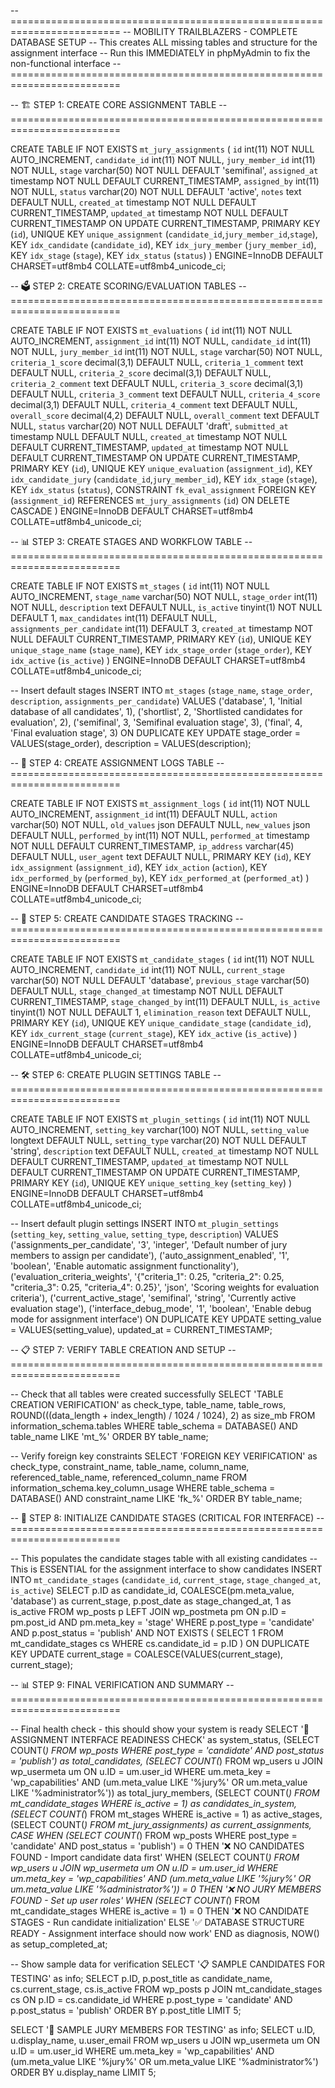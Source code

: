 -- =========================================================================
-- MOBILITY TRAILBLAZERS - COMPLETE DATABASE SETUP
-- This creates ALL missing tables and structure for the assignment interface
-- Run this IMMEDIATELY in phpMyAdmin to fix the non-functional interface
-- =========================================================================

-- 🏗️ STEP 1: CREATE CORE ASSIGNMENT TABLE
-- =========================================================================

CREATE TABLE IF NOT EXISTS `mt_jury_assignments` (
  `id` int(11) NOT NULL AUTO_INCREMENT,
  `candidate_id` int(11) NOT NULL,
  `jury_member_id` int(11) NOT NULL,
  `stage` varchar(50) NOT NULL DEFAULT 'semifinal',
  `assigned_at` timestamp NOT NULL DEFAULT CURRENT_TIMESTAMP,
  `assigned_by` int(11) NOT NULL,
  `status` varchar(20) NOT NULL DEFAULT 'active',
  `notes` text DEFAULT NULL,
  `created_at` timestamp NOT NULL DEFAULT CURRENT_TIMESTAMP,
  `updated_at` timestamp NOT NULL DEFAULT CURRENT_TIMESTAMP ON UPDATE CURRENT_TIMESTAMP,
  PRIMARY KEY (`id`),
  UNIQUE KEY `unique_assignment` (`candidate_id`,`jury_member_id`,`stage`),
  KEY `idx_candidate` (`candidate_id`),
  KEY `idx_jury_member` (`jury_member_id`),
  KEY `idx_stage` (`stage`),
  KEY `idx_status` (`status`)
) ENGINE=InnoDB DEFAULT CHARSET=utf8mb4 COLLATE=utf8mb4_unicode_ci;

-- 🗳️ STEP 2: CREATE SCORING/EVALUATION TABLES
-- =========================================================================

CREATE TABLE IF NOT EXISTS `mt_evaluations` (
  `id` int(11) NOT NULL AUTO_INCREMENT,
  `assignment_id` int(11) NOT NULL,
  `candidate_id` int(11) NOT NULL,
  `jury_member_id` int(11) NOT NULL,
  `stage` varchar(50) NOT NULL,
  `criteria_1_score` decimal(3,1) DEFAULT NULL,
  `criteria_1_comment` text DEFAULT NULL,
  `criteria_2_score` decimal(3,1) DEFAULT NULL,
  `criteria_2_comment` text DEFAULT NULL,
  `criteria_3_score` decimal(3,1) DEFAULT NULL,
  `criteria_3_comment` text DEFAULT NULL,
  `criteria_4_score` decimal(3,1) DEFAULT NULL,
  `criteria_4_comment` text DEFAULT NULL,
  `overall_score` decimal(4,2) DEFAULT NULL,
  `overall_comment` text DEFAULT NULL,
  `status` varchar(20) NOT NULL DEFAULT 'draft',
  `submitted_at` timestamp NULL DEFAULT NULL,
  `created_at` timestamp NOT NULL DEFAULT CURRENT_TIMESTAMP,
  `updated_at` timestamp NOT NULL DEFAULT CURRENT_TIMESTAMP ON UPDATE CURRENT_TIMESTAMP,
  PRIMARY KEY (`id`),
  UNIQUE KEY `unique_evaluation` (`assignment_id`),
  KEY `idx_candidate_jury` (`candidate_id`,`jury_member_id`),
  KEY `idx_stage` (`stage`),
  KEY `idx_status` (`status`),
  CONSTRAINT `fk_eval_assignment` FOREIGN KEY (`assignment_id`) REFERENCES `mt_jury_assignments` (`id`) ON DELETE CASCADE
) ENGINE=InnoDB DEFAULT CHARSET=utf8mb4 COLLATE=utf8mb4_unicode_ci;

-- 📊 STEP 3: CREATE STAGES AND WORKFLOW TABLE
-- =========================================================================

CREATE TABLE IF NOT EXISTS `mt_stages` (
  `id` int(11) NOT NULL AUTO_INCREMENT,
  `stage_name` varchar(50) NOT NULL,
  `stage_order` int(11) NOT NULL,
  `description` text DEFAULT NULL,
  `is_active` tinyint(1) NOT NULL DEFAULT 1,
  `max_candidates` int(11) DEFAULT NULL,
  `assignments_per_candidate` int(11) DEFAULT 3,
  `created_at` timestamp NOT NULL DEFAULT CURRENT_TIMESTAMP,
  PRIMARY KEY (`id`),
  UNIQUE KEY `unique_stage_name` (`stage_name`),
  KEY `idx_stage_order` (`stage_order`),
  KEY `idx_active` (`is_active`)
) ENGINE=InnoDB DEFAULT CHARSET=utf8mb4 COLLATE=utf8mb4_unicode_ci;

-- Insert default stages
INSERT INTO `mt_stages` (`stage_name`, `stage_order`, `description`, `assignments_per_candidate`) VALUES
('database', 1, 'Initial database of all candidates', 1),
('shortlist', 2, 'Shortlisted candidates for evaluation', 2),
('semifinal', 3, 'Semifinal evaluation stage', 3),
('final', 4, 'Final evaluation stage', 3)
ON DUPLICATE KEY UPDATE 
stage_order = VALUES(stage_order),
description = VALUES(description);

-- 📝 STEP 4: CREATE ASSIGNMENT LOGS TABLE
-- =========================================================================

CREATE TABLE IF NOT EXISTS `mt_assignment_logs` (
  `id` int(11) NOT NULL AUTO_INCREMENT,
  `assignment_id` int(11) DEFAULT NULL,
  `action` varchar(50) NOT NULL,
  `old_values` json DEFAULT NULL,
  `new_values` json DEFAULT NULL,
  `performed_by` int(11) NOT NULL,
  `performed_at` timestamp NOT NULL DEFAULT CURRENT_TIMESTAMP,
  `ip_address` varchar(45) DEFAULT NULL,
  `user_agent` text DEFAULT NULL,
  PRIMARY KEY (`id`),
  KEY `idx_assignment` (`assignment_id`),
  KEY `idx_action` (`action`),
  KEY `idx_performed_by` (`performed_by`),
  KEY `idx_performed_at` (`performed_at`)
) ENGINE=InnoDB DEFAULT CHARSET=utf8mb4 COLLATE=utf8mb4_unicode_ci;

-- 🎯 STEP 5: CREATE CANDIDATE STAGES TRACKING
-- =========================================================================

CREATE TABLE IF NOT EXISTS `mt_candidate_stages` (
  `id` int(11) NOT NULL AUTO_INCREMENT,
  `candidate_id` int(11) NOT NULL,
  `current_stage` varchar(50) NOT NULL DEFAULT 'database',
  `previous_stage` varchar(50) DEFAULT NULL,
  `stage_changed_at` timestamp NOT NULL DEFAULT CURRENT_TIMESTAMP,
  `stage_changed_by` int(11) DEFAULT NULL,
  `is_active` tinyint(1) NOT NULL DEFAULT 1,
  `elimination_reason` text DEFAULT NULL,
  PRIMARY KEY (`id`),
  UNIQUE KEY `unique_candidate_stage` (`candidate_id`),
  KEY `idx_current_stage` (`current_stage`),
  KEY `idx_active` (`is_active`)
) ENGINE=InnoDB DEFAULT CHARSET=utf8mb4 COLLATE=utf8mb4_unicode_ci;

-- 🛠️ STEP 6: CREATE PLUGIN SETTINGS TABLE
-- =========================================================================

CREATE TABLE IF NOT EXISTS `mt_plugin_settings` (
  `id` int(11) NOT NULL AUTO_INCREMENT,
  `setting_key` varchar(100) NOT NULL,
  `setting_value` longtext DEFAULT NULL,
  `setting_type` varchar(20) NOT NULL DEFAULT 'string',
  `description` text DEFAULT NULL,
  `created_at` timestamp NOT NULL DEFAULT CURRENT_TIMESTAMP,
  `updated_at` timestamp NOT NULL DEFAULT CURRENT_TIMESTAMP ON UPDATE CURRENT_TIMESTAMP,
  PRIMARY KEY (`id`),
  UNIQUE KEY `unique_setting_key` (`setting_key`)
) ENGINE=InnoDB DEFAULT CHARSET=utf8mb4 COLLATE=utf8mb4_unicode_ci;

-- Insert default plugin settings
INSERT INTO `mt_plugin_settings` (`setting_key`, `setting_value`, `setting_type`, `description`) VALUES
('assignments_per_candidate', '3', 'integer', 'Default number of jury members to assign per candidate'),
('auto_assignment_enabled', '1', 'boolean', 'Enable automatic assignment functionality'),
('evaluation_criteria_weights', '{"criteria_1": 0.25, "criteria_2": 0.25, "criteria_3": 0.25, "criteria_4": 0.25}', 'json', 'Scoring weights for evaluation criteria'),
('current_active_stage', 'semifinal', 'string', 'Currently active evaluation stage'),
('interface_debug_mode', '1', 'boolean', 'Enable debug mode for assignment interface')
ON DUPLICATE KEY UPDATE 
setting_value = VALUES(setting_value),
updated_at = CURRENT_TIMESTAMP;

-- 📋 STEP 7: VERIFY TABLE CREATION AND SETUP
-- =========================================================================

-- Check that all tables were created successfully
SELECT 
    'TABLE CREATION VERIFICATION' as check_type,
    table_name,
    table_rows,
    ROUND(((data_length + index_length) / 1024 / 1024), 2) as size_mb
FROM information_schema.tables 
WHERE table_schema = DATABASE() 
AND table_name LIKE 'mt_%'
ORDER BY table_name;

-- Verify foreign key constraints
SELECT 
    'FOREIGN KEY VERIFICATION' as check_type,
    constraint_name,
    table_name,
    column_name,
    referenced_table_name,
    referenced_column_name
FROM information_schema.key_column_usage
WHERE table_schema = DATABASE()
AND constraint_name LIKE 'fk_%'
ORDER BY table_name;

-- 🎯 STEP 8: INITIALIZE CANDIDATE STAGES (CRITICAL FOR INTERFACE)
-- =========================================================================

-- This populates the candidate stages table with all existing candidates
-- This is ESSENTIAL for the assignment interface to show candidates
INSERT INTO `mt_candidate_stages` (`candidate_id`, `current_stage`, `stage_changed_at`, `is_active`)
SELECT 
    p.ID as candidate_id,
    COALESCE(pm.meta_value, 'database') as current_stage,
    p.post_date as stage_changed_at,
    1 as is_active
FROM wp_posts p
LEFT JOIN wp_postmeta pm ON p.ID = pm.post_id AND pm.meta_key = 'stage'
WHERE p.post_type = 'candidate' 
AND p.post_status = 'publish'
AND NOT EXISTS (
    SELECT 1 FROM mt_candidate_stages cs WHERE cs.candidate_id = p.ID
)
ON DUPLICATE KEY UPDATE
current_stage = COALESCE(VALUES(current_stage), current_stage);

-- 📊 STEP 9: FINAL VERIFICATION AND SUMMARY
-- =========================================================================

-- Final health check - this should show your system is ready
SELECT 
    '🎯 ASSIGNMENT INTERFACE READINESS CHECK' as system_status,
    (SELECT COUNT(*) FROM wp_posts WHERE post_type = 'candidate' AND post_status = 'publish') as total_candidates,
    (SELECT COUNT(*) FROM wp_users u JOIN wp_usermeta um ON u.ID = um.user_id WHERE um.meta_key = 'wp_capabilities' AND (um.meta_value LIKE '%jury%' OR um.meta_value LIKE '%administrator%')) as total_jury_members,
    (SELECT COUNT(*) FROM mt_candidate_stages WHERE is_active = 1) as candidates_in_system,
    (SELECT COUNT(*) FROM mt_stages WHERE is_active = 1) as active_stages,
    (SELECT COUNT(*) FROM mt_jury_assignments) as current_assignments,
    CASE 
        WHEN (SELECT COUNT(*) FROM wp_posts WHERE post_type = 'candidate' AND post_status = 'publish') = 0 THEN '❌ NO CANDIDATES FOUND - Import candidate data first'
        WHEN (SELECT COUNT(*) FROM wp_users u JOIN wp_usermeta um ON u.ID = um.user_id WHERE um.meta_key = 'wp_capabilities' AND (um.meta_value LIKE '%jury%' OR um.meta_value LIKE '%administrator%')) = 0 THEN '❌ NO JURY MEMBERS FOUND - Set up user roles'
        WHEN (SELECT COUNT(*) FROM mt_candidate_stages WHERE is_active = 1) = 0 THEN '❌ NO CANDIDATE STAGES - Run candidate initialization'
        ELSE '✅ DATABASE STRUCTURE READY - Assignment interface should now work'
    END as diagnosis,
    NOW() as setup_completed_at;

-- Show sample data for verification
SELECT '📋 SAMPLE CANDIDATES FOR TESTING' as info;
SELECT 
    p.ID,
    p.post_title as candidate_name,
    cs.current_stage,
    cs.is_active
FROM wp_posts p
JOIN mt_candidate_stages cs ON p.ID = cs.candidate_id
WHERE p.post_type = 'candidate' AND p.post_status = 'publish'
ORDER BY p.post_title
LIMIT 5;

SELECT '👥 SAMPLE JURY MEMBERS FOR TESTING' as info;
SELECT 
    u.ID,
    u.display_name,
    u.user_email
FROM wp_users u
JOIN wp_usermeta um ON u.ID = um.user_id
WHERE um.meta_key = 'wp_capabilities' 
AND (um.meta_value LIKE '%jury%' OR um.meta_value LIKE '%administrator%')
ORDER BY u.display_name
LIMIT 5;